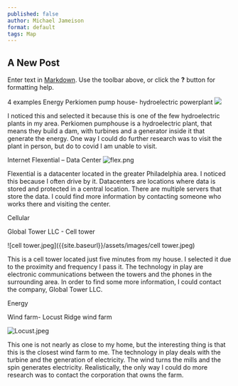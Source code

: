 ```yaml
---
published: false
author: Michael Jameison
format: default
tags: Map
---
```

## A New Post

Enter text in [Markdown](http://daringfireball.net/projects/markdown/). Use the toolbar above, or click the **?** button for formatting help.

4 examples
Energy
Perkiomen pump house- hydroelectric powerplant
![]({{site.baseurl}}/assets/images/DAM.jpg)

I noticed this and selected it because this is one of the few hydroelectric plants in my area. Perkiomen pumphouse is a hydroelectric plant, that means they build a dam, with turbines and a generator inside it that generate the energy. One way I could do further research was to visit the plant in person, but do to covid I am unable to visit.

Internet
Flexential – Data Center
![flex.png]({{site.baseurl}}/assets/images/flex.png)

Flexential is a datacenter located in the greater Philadelphia area. I noticed this because I often drive by it. Datacenters are locations where data is stored and protected in a central location. There are multiple servers that store the data. I could find more information by contacting someone who works there and visiting the center.

Cellular

Global Tower LLC - Cell tower

![cell tower.jpeg]({{site.baseurl}}/assets/images/cell tower.jpeg)


This is a cell tower located just five minutes from my house. I selected it due to the proximity and frequency I pass it.  The technology in play are electronic communications between the towers and the phones in the surrounding area. In order to find some more information, I could contact the company, Global Tower LLC.

Energy

Wind farm- Locust Ridge wind farm

![Locust.jpeg]({{site.baseurl}}/assets/images/Locust.jpeg)


This one is not nearly as close to my home, but the interesting thing is that this is the closest wind farm to me. The technology in play deals with the turbine and the generation of electricity. The wind turns the mills and the spin generates electricity. Realistically, the only way I could do more research was to contact the corporation that owns the farm.


